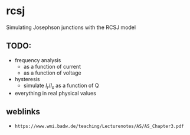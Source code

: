 # rcsj
Simulating Josephson junctions with the RCSJ model

## TODO:
* frequency analysis
	* as a function of current
	* as a function of voltage
* hysteresis
	* simulate $I_r/I_s$ as a function of Q
* everything in real physical values

## weblinks
* ```https://www.wmi.badw.de/teaching/Lecturenotes/AS/AS_Chapter3.pdf```

